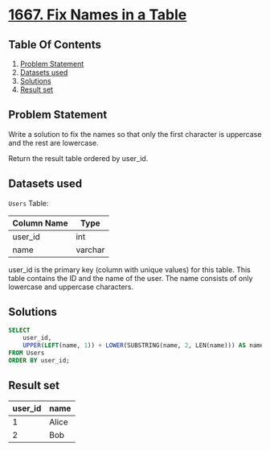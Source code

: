 # [1667. Fix Names in a Table](https://leetcode.com/problems/fix-names-in-a-table/description/)

## Table Of Contents
1. [Problem Statement]()
2. [Datasets used]()
3. [Solutions]()
4. [Result set]()

## Problem Statement

Write a solution to fix the names so that only the first character is uppercase and the rest are lowercase.

Return the result table ordered by user_id.

## Datasets used

```Users``` Table:

| Column Name    | Type    |
| -------------- | ------- |
| user_id        | int     |
| name           | varchar |

user_id is the primary key (column with unique values) for this table.
This table contains the ID and the name of the user. The name consists of only lowercase and uppercase characters.

## Solutions

```sql
SELECT
    user_id,
    UPPER(LEFT(name, 1)) + LOWER(SUBSTRING(name, 2, LEN(name))) AS name
FROM Users
ORDER BY user_id;
```

## Result set

| user_id | name  |
| ------- | ----- |
| 1       | Alice |
| 2       | Bob   |